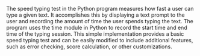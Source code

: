 The speed typing test in the Python program measures how fast a user can type a given text. 
It accomplishes this by displaying a text prompt to the user and recording the amount of time the user spends typing the text. 
The program uses the time module in Python to record the start time and end time of the typing session.
This simple implementation provides a basic speed typing test and can be easily modified to include additional features, such as error checking, score calculation, or other customizations.
